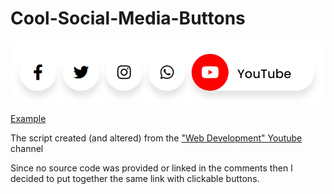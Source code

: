 # Cool-Social-Media-Buttons

<img src="example.png" />

[Example](https://thedamian.github.io/Cool-Social-Media-Buttons/)

The script created (and altered) from the ["Web Development" Youtube](https://www.youtube.com/watch?v=P9pi4hq7BBA) channel



Since no source code was provided or linked in the comments then I decided to put together the same link with clickable buttons.
